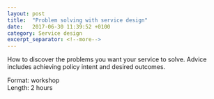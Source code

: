 ```yaml
---
layout: post
title:  "Problem solving with service design"
date:   2017-06-30 11:39:52 +0100
category: Service design
excerpt_separator: <!--more-->
---
```


How to discover the problems you want your service to solve. Advice includes achieving policy intent and desired outcomes.

Format: workshop  
Length: 2 hours
